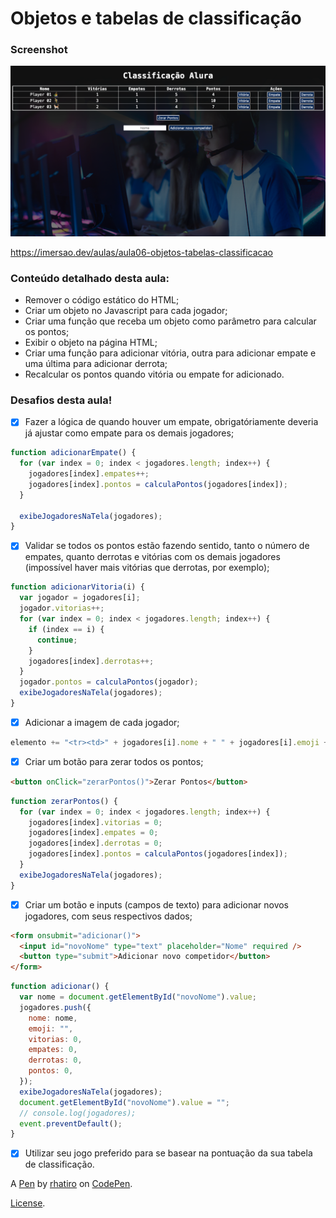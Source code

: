 # Objetos e tabelas de classificação

### Screenshot

![](screenshot.png)

https://imersao.dev/aulas/aula06-objetos-tabelas-classificacao

### Conteúdo detalhado desta aula:

- Remover o código estático do HTML;
- Criar um objeto no Javascript para cada jogador;
- Criar uma função que receba um objeto como parâmetro para calcular os pontos;
- Exibir o objeto na página HTML;
- Criar uma função para adicionar vitória, outra para adicionar empate e uma última para adicionar derrota;
- Recalcular os pontos quando vitória ou empate for adicionado.

### Desafios desta aula!

- [x] Fazer a lógica de quando houver um empate, obrigatóriamente deveria já ajustar como empate para os demais jogadores;

```js
function adicionarEmpate() {
  for (var index = 0; index < jogadores.length; index++) {
    jogadores[index].empates++;
    jogadores[index].pontos = calculaPontos(jogadores[index]);
  }

  exibeJogadoresNaTela(jogadores);
}
```

- [x] Validar se todos os pontos estão fazendo sentido, tanto o número de empates, quanto derrotas e vitórias com os demais jogadores (impossível haver mais vitórias que derrotas, por exemplo);

```js
function adicionarVitoria(i) {
  var jogador = jogadores[i];
  jogador.vitorias++;
  for (var index = 0; index < jogadores.length; index++) {
    if (index == i) {
      continue;
    }
    jogadores[index].derrotas++;
  }
  jogador.pontos = calculaPontos(jogador);
  exibeJogadoresNaTela(jogadores);
}
```

- [x] Adicionar a imagem de cada jogador;

```js
elemento += "<tr><td>" + jogadores[i].nome + " " + jogadores[i].emoji + "</td>";
```

- [x] Criar um botão para zerar todos os pontos;

```html
<button onClick="zerarPontos()">Zerar Pontos</button>
```

```js
function zerarPontos() {
  for (var index = 0; index < jogadores.length; index++) {
    jogadores[index].vitorias = 0;
    jogadores[index].empates = 0;
    jogadores[index].derrotas = 0;
    jogadores[index].pontos = calculaPontos(jogadores[index]);
  }
  exibeJogadoresNaTela(jogadores);
}
```

- [x] Criar um botão e inputs (campos de texto) para adicionar novos jogadores, com seus respectivos dados;

```html
<form onsubmit="adicionar()">
  <input id="novoNome" type="text" placeholder="Nome" required />
  <button type="submit">Adicionar novo competidor</button>
</form>
```

```js
function adicionar() {
  var nome = document.getElementById("novoNome").value;
  jogadores.push({
    nome: nome,
    emoji: "",
    vitorias: 0,
    empates: 0,
    derrotas: 0,
    pontos: 0,
  });
  exibeJogadoresNaTela(jogadores);
  document.getElementById("novoNome").value = "";
  // console.log(jogadores);
  event.preventDefault();
}
```

- [x] Utilizar seu jogo preferido para se basear na pontuação da sua tabela de classificação.

A [Pen](https://codepen.io/rhatiro/pen/ExRLqWR) by [rhatiro](https://codepen.io/rhatiro) on [CodePen](https://codepen.io).

[License](https://codepen.io/license/pen/ExRLqWR).
